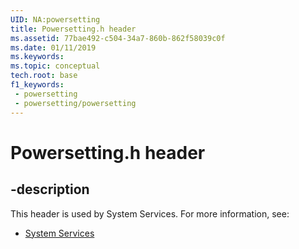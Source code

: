 ```yaml
---
UID: NA:powersetting
title: Powersetting.h header
ms.assetid: 77bae492-c504-34a7-860b-862f58039c0f
ms.date: 01/11/2019
ms.keywords: 
ms.topic: conceptual
tech.root: base
f1_keywords:
 - powersetting
 - powersetting/powersetting
---
```


# Powersetting.h header


## -description

This header is used by System Services. For more information, see:

- [System Services](../_base/index.md)

